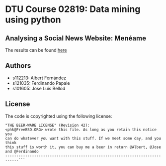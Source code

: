 DTU Course 02819: Data mining using python
===============

Analysing a Social News Website: Menéame
------------

The results can be found [here](http://meneapp.appspot.com)

Authors
------

* s112213: Albert Fernández
* s121035: Ferdinando Papale
* s101605: Jose Luis Bellod


License
-------

The code is copyrighted using the following license:

```----------------------------------------------------------------------------
"THE BEER-WARE LICENSE" (Revision 42):
<phk@FreeBSD.ORG> wrote this file. As long as you retain this notice you
can do whatever you want with this stuff. If we meet some day, and you think
this stuff is worth it, you can buy me a beer in return @Albert, @Jose and @Ferdinando
----------------------------------------------------------------------------```


